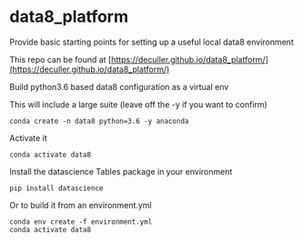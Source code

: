 # data8_platform
Provide basic starting points for setting up a useful local data8 environment


This repo can be found at [https://deculler.github.io/data8_platform/](https://deculler.github.io/data8_platform/)


Build python3.6 based data8 configuration as a virtual env


This will include a large suite (leave off the -y if you want to confirm)

`conda create -n data8 python=3.6 -y anaconda`

Activate it

`conda activate data8`

Install the datascience Tables package in your environment

`pip install datascience`

Or to build it from an environment.yml

```
conda env create -f environment.yml
conda activate data8
```
